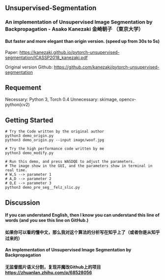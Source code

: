 ## Unsupervised-Segmentation
### An implementation of **Unsupervised Image Segmentation by Backpropagation  - Asako Kanezaki 金崎朝子** （東京大学）
#### **But faster and more elegant than origin version. (speed up from 30s to 5s)**

Paper: https://kanezaki.github.io/pytorch-unsupervised-segmentation/ICASSP2018_kanezaki.pdf

Original version Github: https://github.com/kanezaki/pytorch-unsupervised-segmentation

## Requement
Necessary: Python 3, Torch 0.4
Unnecessary: skimage, opencv-python(cv2)

## Getting Started
```
# Try the Code written by the original author
python3 demo_origin.py 
python3 demo_origin.py --input image/woof.jpg

# Try the high performance code written by me
python3 demo_modify.py

# Run this demo, and press WASDQE to adjust the parameters.
# The image show in the GUI, and the parameters show in terminal in real time.
# W,S --> parameter 1
# A,D --> parameter 2
# Q,E --> parameter 3
python3 demo_pre_seg__felz_slic.py
```

## Discussion

#### If you can understand English, then I know you can understand this line of words (and you see this line on GitHub.)
#### 如果你可以看的懂中文，那么我对这个算法的分析写在知乎上了（或者你是从知乎过来的）

#### An implementation of **Unsupervised Image Segmentation by Backpropagation**
#### 无监督图片语义分割，复现并魔改Github上的项目 https://zhuanlan.zhihu.com/p/68528056

